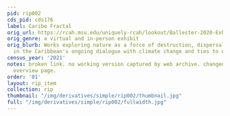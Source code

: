 ```yaml
---
pid: rip002
cds_pid: cds176
label: Caribe Fractal
orig_url: https://rcah.msu.edu/uniquely-rcah/lookout/Ballester-2020-Exhibit.html
orig_genre: a virtual and in-person exhibit
orig_blurb: Works exploring nature as a force of destruction, dispersal, and renewal
  in the Caribbean's ongoing dialogue with climate change and ties to diaspora.
census_year: '2021'
notes: broken link. no working version captured by web archive. changed link to project
  overview page.
order: '01'
layout: rip_item
collection: rip
thumbnail: "/img/derivatives/simple/rip002/thumbnail.jpg"
full: "/img/derivatives/simple/rip002/fullwidth.jpg"
---
```

